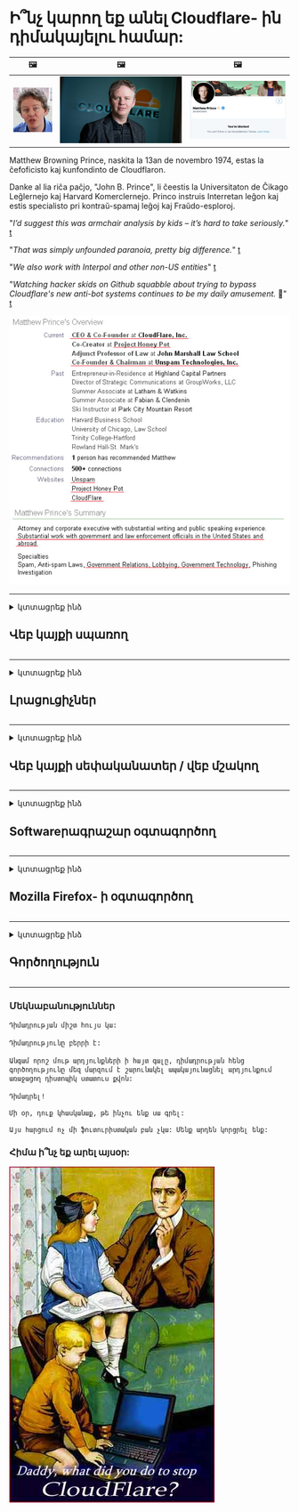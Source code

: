 # Ի՞նչ կարող եք անել Cloudflare- ին դիմակայելու համար:

| 🖼 | 🖼 | 🖼 |
| --- | --- | --- |
| ![](../image/matthew_prince_teen.jpg) | ![](../image/matthew_prince.jpg) | ![](../image/blockedbymatthewprince.jpg) |


Matthew Browning Prince, naskita la 13an de novembro 1974, estas la ĉefoficisto kaj kunfondinto de Cloudflaron.

Danke al lia riĉa paĉjo, "John B. Prince", li ĉeestis la Universitaton de Ĉikago Leĝlernejo kaj Harvard Komerclernejo.
Princo instruis Interretan leĝon kaj estis specialisto pri kontraŭ-spamaj leĝoj kaj Fraŭdo-esploroj.


"*I’d suggest this was armchair analysis by kids – it’s hard to take seriously.*" [t](https://www.theguardian.com/technology/2015/nov/19/cloudflare-accused-by-anonymous-helping-isis)

"*That was simply unfounded paranoia, pretty big difference.*"  [t](https://twitter.com/xxdesmus/status/992757936123359233)

"*We also work with Interpol and other non-US entities*" [t](https://twitter.com/eastdakota/status/1203028504184360960)

"*Watching hacker skids on Github squabble about trying to bypass Cloudflare's new anti-bot systems continues to be my daily amusement.* 🍿" [t](https://twitter.com/eastdakota/status/1273277839102656515)


![](../image/whoismp.jpg)

---


<details>
<summary>կտտացրեք ինձ

## Վեբ կայքի սպառող
</summary>


- Եթե ​​ձեր նախընտրած կայքն օգտագործում է Cloudflare, ասեք նրանց, որ չօգտագործեն Cloudflare:
  - Facebook- ի, Reddit- ի, Twitter- ի կամ Mastodon- ի նման սոցիալական մեդիայի նվնվոցը ոչ մի տարբերություն չունի: [Գործողություններն ավելի բարձր են, քան հեշթեգերը:](https://twitter.com/phyzonloop/status/1274132092490862594)
  - Փորձեք կապվել կայքի սեփականատիրոջ հետ, եթե ցանկանում եք ձեզ օգտակար դարձնել:

[Cloudflare- ն ասաց](https://github.com/Eloston/ungoogled-chromium/issues/783):
```
Խորհուրդ ենք տալիս ադմինիստրատորներին դիմել հատուկ ծառայությունների կամ կայքերի համար, որոնց հետ խնդիրներ եք առաջացնում և կիսվեք ձեր փորձով:
```

[Եթե ​​դուք չեք խնդրում դա, կայքի սեփականատերը երբեք չգիտի այս խնդիրը:](../PEOPLE.md)

![](../image/liberapay.jpg)

[Հաջող օրինակ](https://counterpartytalk.org/t/turn-off-cloudflare-on-counterparty-co-plz/164/5).<br>
Դուք խնդիր ունեք [Ձայնդ բարձրացրու հիմա:](https://github.com/maraoz/maraoz.github.io/issues/1) Ստորև բերված օրինակը:

```
Դուք պարզապես օգնում եք կորպորատիվ գրաքննությանը և զանգվածային վերահսկողությանը:
http://crimeflare.eu.org
```

```
Ձեր վեբ էջը գտնվում է CloudFlare- ի գաղտնիությունը չարաշահող մասնավոր պարսպապատ պարտեզում:
http://crimeflare.eu.org
```

- Որոշ ժամանակ տրամադրեք ՝ կայքի գաղտնիության քաղաքականությունը կարդալու համար:
  - եթե կայքը Cloudflare- ի ետևում է, կամ կայքը օգտագործում է Cloudflare- ին միացված ծառայություններ:

Այն պետք է բացատրի, թե որն է «Cloudflare» - ը, և թույլտվություն խնդրի ՝ ձեր տվյալները Cloudflare- ին կիսելու համար: Դա չկատարելը կհանգեցնի վստահության ոտնահարման, և պետք է խուսափել քննարկվող կայքից:

[Գաղտնիության քաղաքականության ընդունելի օրինակն այստեղ է](https://archive.is/bDlTz) ("Subprocessors" > "Entity Name")

```
Ես կարդացել եմ ձեր գաղտնիության քաղաքականությունը և չեմ կարող գտնել Cloudflare բառը:
Ես հրաժարվում եմ ձեզ հետ տվյալների փոխանակումից, եթե շարունակեք իմ տվյալները Cloudflare- ին կերակրել:
http://crimeflare.eu.org
```

Սա գաղտնիության քաղաքականության օրինակ է, որը չունի Cloudflare բառը:
[Liberland Jobs](https://archive.is/daKIr) [privacy policy](https://docsend.com/view/feiwyte):

![](../image/cfwontobey.jpg)

Cloudflare- ն ունի իրենց գաղտնիության քաղաքականությունը:
[Cloudflare- ը սիրում է doxxing մարդկանց:](https://www.reddit.com/r/GamerGhazi/comments/2s64fe/be_wary_reporting_to_cloudflare/)

Ահա մի լավ օրինակ կայքի գրանցման ձևի համար:
AFAIK, զրո կայք դա անում է: Կվստահե՞ք նրանց:

```
Սեղմելով «Գրանցվել XYZ» - ին ՝ դուք համաձայն եք մեր ծառայության պայմանների և գաղտնիության հայտարարության հետ:
Դուք նաև համաձայն եք կիսել ձեր տվյալները Cloudflare- ի հետ, ինչպես նաև համաձայն եք cloudflare- ի գաղտնիության հայտարարության հետ:
Եթե ​​Cloudflare- ը արտահոսում է ձեր տվյալները կամ թույլ չի տալիս միանալ մեր սերվերներին, դա մեր մեղքը չէ: [*]

[ Գրանցվել ] [ ես համաձայն չեմ ]
```
[*] [PEOPLE.md](../PEOPLE.md)


- Փորձեք չօգտագործել նրանց ծառայությունը: Հիշեք, որ ձեզ դիտում է Cloudflare- ը:
  - ["I'm in your TLS, sniffin' your passworz"](../image/iminurtls.jpg)

- Որոնել այլ կայք: Ինտերնետում կան այլընտրանքներ և հնարավորություններ:

- Համոզեք ձեր ընկերներին օգտագործել Tor ամեն օր:
  - Անանունությունը պետք է լինի բաց ինտերնետի ստանդարտը:
  - [Նկատի ունեցեք, որ Tor նախագիծը չի հավանում այս նախագիծը:](../HISTORY.md)

</details>

------

<details>
<summary>կտտացրեք ինձ

## Լրացուցիչներ
</summary>

- Եթե ​​ձեր զննարկիչը Firefox, Tor Browser կամ Ungoogled Chromium է, օգտագործեք ստորև նշված այս հավելումներից մեկը:
  - Եթե ​​ցանկանում եք ավելացնել այլ նոր հավելում, նախ հարցրեք դրա մասին:


| Անուն | Կառուցապատող | Աջակցություն | Կարող է արգելափակել | Կարող է ծանուցել | Chrome |
| -------- | -------- | -------- | -------- | -------- | -------- |
| [Bloku Cloudflaron MITM-Atakon](../subfiles/addon/bcma.md) | #Addon | [ ? ](http://crimeflare.eu.org/) | **Այո**     | **Այո**     |  **Այո** |
| [Ĉu ligoj estas vundeblaj al MITM-atako?](../subfiles/addon/ismm.md) | #Addon | [ ? ](http://crimeflare.eu.org/) | Ոչ     | **Այո**     |  **Այո** |
| [Ĉu ĉi tiuj ligoj blokos Tor-uzanton?](../subfiles/addon/isat.md) | #Addon | [ ? ](http://crimeflare.eu.org/) | Ոչ     | **Այո**     |  **Այո** |
| [Block Cloudflare MITM Attack](https://trac.torproject.org/projects/tor/attachment/ticket/24351/block_cloudflare_mitm_attack-1.0.14.1-an%2Bfx.xpi)<br>[**DELETED BY TOR PROJECT**](../HISTORY.md) | nullius | [ ? ](../tool/block_cloudflare_mitm_fx), [Link](http://crimeflare.eu.org/) | **Այո**     | **Այո**     |  Ոչ |
| [TPRB](http://sw.nnpaefp7pkadbxxkhz2agtbv2a4g5sgo2fbmv3i7czaua354334uqqad.onion/) | Sw | [ ? ](http://sw.nnpaefp7pkadbxxkhz2agtbv2a4g5sgo2fbmv3i7czaua354334uqqad.onion/) | **Այո**     | **Այո**     |  Ոչ |
| [Detect Cloudflare](https://addons.mozilla.org/en-US/firefox/addon/detect-cloudflare/) | Frank Otto | [ ? ](https://github.com/traktofon/cf-detect) | Ոչ     | **Այո**     |  Ոչ |
| [True Sight](https://addons.mozilla.org/en-US/firefox/addon/detect-cloudflare-plus/) | claustromaniac | [ ? ](https://github.com/claustromaniac/detect-cloudflare-plus) | Ոչ     | **Այո**     |  Ոչ |
| [Which Cloudflare datacenter am I visiting?](https://addons.mozilla.org/en-US/firefox/addon/cf-pop/) | 依云 | [ ? ](https://github.com/lilydjwg/cf-pop) | Ոչ     | **Այո**     |  Ոչ |


- «Decentraleyes» - ը կարող է դադարեցնել կապը «CDNJS (Cloudflare)» - ի հետ:
  - Այն կանխում է շատ խնդրանքների ցանցեր հասնելը և ծառայում է տեղական ֆայլերին ՝ կայքերը չխախտվելուց:
  - Կառուցապատողը պատասխանեց: "[very concerning indeed](https://github.com/Synzvato/decentraleyes/issues/236#issuecomment-352049501)", "[widespread usage severely centralizes the web](https://github.com/Synzvato/decentraleyes/issues/251#issuecomment-366752049)"

- [Կարող եք նաև Cloudflare սերտիֆիկատը հանել կամ չվստահել ձեր Վկայագրման մարմնի (ԿԱ) կողմից:](https://www.ssl.com/how-to/remove-root-certificate-firefox/)

</details>

------

<details>
<summary>կտտացրեք ինձ

## Վեբ կայքի սեփականատեր / վեբ մշակող
</summary>


![](../image/word_cloudflarefree.jpg)

- Մի օգտագործեք Cloudflare լուծում, eriամանակաշրջան:
  - Դրանից կարող ես ավելի լավ անել, չէ՞: [Ահա, թե ինչպես հեռացնել Cloudflare- ի բաժանորդագրությունները, ծրագրերը, տիրույթները կամ հաշիվները:](https://support.cloudflare.com/hc/en-us/articles/200167776-Removing-subscriptions-plans-domains-or-accounts)

| 🖼 | 🖼 |
| --- | --- |
| ![](../image/htmlalertcloudflare.jpg) | ![](../image/htmlalertcloudflare2.jpg) |

- Moreանկանում եք ավելի շատ հաճախորդներ Գիտեք ինչ անել: Ակնարկը «գծից վեր է»:
  - [Ողջույն, դուք գրել եք «Մենք լուրջ ենք վերաբերվում ձեր գաղտնիությանը», բայց ես ստացել եմ «Սխալ 403 արգելված անանուն վստահված անձը չի թույլատրվում»:](https://it.slashdot.org/story/19/02/19/0033255/stop-saying-we-take-your-privacy-and-security-seriously) Ինչու եք արգելափակում Tor Or VPN- ը: Եվ ինչու՞ եք արգելափակում ժամանակավոր նամակները:

![](../image/anonexist.jpg)

- Cloudflare- ի օգտագործումը կմեծացնի խափանումների հավանականությունը: Այցելուները չեն կարող մուտք գործել ձեր կայք, եթե ձեր սերվերը խափանված է կամ Cloudflare- ը խափանված է:
  - [Դուք իսկապե՞ս կարծում էիք, որ Cloudflare- ը երբեք չի ընկնում:](https://www.ibtimes.com/cloudflare-down-not-working-sites-producing-504-gateway-timeout-errors-2618008) [Another](https://twitter.com/Jedduff/status/1097875615997399040) [sample](https://twitter.com/search?f=tweets&vertical=default&q=Cloudflare%20is%20having%20problems). [Need more](../PEOPLE.md)?

![](../image/cloudflareinternalerror.jpg)

- Cloudflare- ի օգտագործումը ձեր «API ծառայությունը», «ծրագրակազմի թարմացման սերվերը» կամ «RSS հոսքը» վստահված անձի համար վնաս կհասցնի ձեր հաճախորդին: Հաճախորդը զանգահարեց ձեզ և ասաց. «Ես այլևս չեմ կարող օգտագործել ձեր API- ն», և դուք գաղափար չունեք, թե ինչ է կատարվում: Cloudflare- ը կարող է լուռ արգելափակել ձեր հաճախորդին: Կարծում եք ՝ լա՞վ է:
  - Կան բազմաթիվ RSS ընթերցող հաճախորդներ և RSS ընթերցողներ առցանց ծառայություններ: Ինչու եք RSS հոսք հրատարակում, եթե թույլ չեք տալիս մարդկանց բաժանորդագրվել:

![](../image/rssfeedovercf.jpg)

- Ձեզ հարկավո՞ր է HTTPS սերտիֆիկատ: Օգտագործեք «Եկեք գաղտնագրենք» կամ պարզապես գնեք այն CA ընկերությունից:

- Ձեզ հարկավոր է DNS սերվեր: Չե՞ք կարող կարգավորել ձեր սեփական սերվերը: Ինչ վերաբերում է նրանց: [Hurricane Electric Free DNS](https://dns.he.net/), [Dyn.com](https://dyn.com/dns/), [1984 Hosting](https://www.1984hosting.com/), [Afraid.Org (Ադմինիստրատորը ջնջում է ձեր հաշիվը, եթե օգտագործում եք TOR)](https://freedns.afraid.org/)
  - [Alternativoj al DNS](../subfiles/alternative/domaindns.md)

- Փնտրու՞մ եք հոստինգի ծառայություն: Միայն անվճար Ինչ վերաբերում է նրանց: [Onion Service](http://vww6ybal4bd7szmgncyruucpgfkqahzddi37ktceo3ah7ngmcopnpyyd.onion/en/security/network-security/tor/onionservices-best-practices), [Free Web Hosting Area](https://freewha.com/), [Autistici/Inventati Web Site Hosting](https://www.autinv5q6en4gpf4.onion/services/website), [Github Pages](https://pages.github.com/), [Surge](https://surge.sh/)
  - [Cloudflare- ի այլընտրանքներ](../subfiles/alternative/cloudflare.md)

- Դուք օգտագործում եք «cloudflare-ipfs.com»: [Գիտե՞ք Cloudflare IPFS- ը վատն է:](../PEOPLE.md)

- Տեղադրեք Web Application Firewall- ը, ինչպիսիք են OWASP- ը և Fail2Ban- ը, ձեր սերվերի վրա և կազմաձևեք այն պատշաճ կերպով:
  - Tor- ի արգելափակումը լուծում չէ: Մի պատժեք բոլորին պարզապես փոքր վատ օգտվողների համար:

- Վերահասցեագրեք կամ արգելափակեք «Cloudflare Warp» - ի օգտվողներին ձեր կայք մուտք գործելը: Եվ պատճառաբանիր, եթե կարող ես:

> IP ցուցակ: "[Cloudflare- ի ներկայիս IP տիրույթները](cloudflare_inc/)"

> A: Ուղղակի արգելափակեք դրանք

```
server {
...
deny 173.245.48.0/20;
deny 103.21.244.0/22;
deny 103.22.200.0/22;
deny 103.31.4.0/22;
deny 141.101.64.0/18;
deny 108.162.192.0/18;
deny 190.93.240.0/20;
deny 188.114.96.0/20;
deny 197.234.240.0/22;
deny 198.41.128.0/17;
deny 162.158.0.0/15;
deny 104.16.0.0/12;
deny 172.64.0.0/13;
deny 131.0.72.0/22;
deny 2400:cb00::/32;
deny 2606:4700::/32;
deny 2803:f800::/32;
deny 2405:b500::/32;
deny 2405:8100::/32;
deny 2a06:98c0::/29;
deny 2c0f:f248::/32;
...
}
```

> B: Վերահղել նախազգուշացման էջին

```
http {
...
geo $iscf {
default 0;
173.245.48.0/20 1;
103.21.244.0/22 1;
103.22.200.0/22 1;
103.31.4.0/22 1;
141.101.64.0/18 1;
108.162.192.0/18 1;
190.93.240.0/20 1;
188.114.96.0/20 1;
197.234.240.0/22 1;
198.41.128.0/17 1;
162.158.0.0/15 1;
104.16.0.0/12 1;
172.64.0.0/13 1;
131.0.72.0/22 1;
2400:cb00::/32 1;
2606:4700::/32 1;
2803:f800::/32 1;
2405:b500::/32 1;
2405:8100::/32 1;
2a06:98c0::/29 1;
2c0f:f248::/32 1;
}
...
}

server {
...
if ($iscf) {rewrite ^ https://example.com/cfwsorry.php;}
...
}

<?php
header('HTTP/1.1 406 Not Acceptable');
echo <<<CLOUDFLARED
Thank you for visiting ourwebsite.com!<br />
We are sorry, but we can't serve you because your connection is being intercepted by Cloudflare.<br />
Please read http://crimeflare.eu.org for more information.<br />
CLOUDFLARED;
die();
```

- Կարգավորեք Tor Onion Service- ը կամ I2P insite- ը, եթե հավատում եք ազատությանը և ողջունում եք անանուն օգտվողներին:

- Խորհրդատվություն խնդրեք Clearnet / Tor երկակի կայքի այլ օպերատորներից և անանուն ընկերներ ձեռք բերեք:

</details>

------

<details>
<summary>կտտացրեք ինձ

## Softwareրագրաշար օգտագործող
</summary>


- Անհամաձայնությունն օգտագործում է CloudFlare: Այլընտրանքներ Մենք խորհուրդ ենք տալիս [**Briar** (Android)](https://f-droid.org/en/packages/org.briarproject.briar.android/), [Ricochet (PC)](https://ricochet.im/), [Tox + Tor (Android/PC)](https://tox.chat/download.html)
  - Briar- ը ներառում է Tor daemon- ը, որպեսզի դուք ստիպված չլինեք տեղադրել Orbot- ը:
  - Qwtch մշակողները, Open Privacy- ը, առանց ծանուցման, ջնջել են stop_cloudflare նախագիծը իրենց git ծառայությունից:

- Եթե ​​օգտագործում եք Debian GNU / Linux, կամ որևէ ածանցյալ, բաժանորդագրվեք: [bug #831835](https://bugs.debian.org/cgi-bin/bugreport.cgi?bug=831835). Եվ եթե կարող եք, օգնեք ստուգել կարկատուն և օգնեք սպասարկողին ճիշտ եզրակացություն անել ՝ արդյոք այն պետք է ընդունվի:

- Միշտ առաջարկեք այս զննարկիչները:

| Անուն | Կառուցապատող | Աջակցություն | Մեկնաբանություն |
| -------- | -------- | -------- | -------- |
| [Ungoogled-Chromium](https://ungoogled-software.github.io/ungoogled-chromium-binaries/) | Eloston | [ ? ](https://github.com/Eloston/ungoogled-chromium) | PC (Win, Mac, Linux)  _!Tor_ |
| [Bromite](https://www.bromite.org/fdroid) | Bromite | [ ? ](https://github.com/bromite/bromite/issues) | Android  _!Tor_ |
| [Tor Browser](https://www.torproject.org/download/) | Tor Project | [ ? ](https://support.torproject.org/) | PC (Win, Mac, Linux)  _Tor_|
| [Tor Browser Android](https://www.torproject.org/download/) | Tor Project | [ ? ](https://support.torproject.org/) | Android  _Tor_|
| [Onion Browser](https://itunes.apple.com/us/app/onion-browser/id519296448?mt=8) | Mike Tigas | [ ? ](https://github.com/OnionBrowser/OnionBrowser/issues) | Apple iOS  _Tor_|
| [GNU/Icecat](https://www.gnu.org/software/gnuzilla/) | GNU | [ ? ](https://www.gnu.org/software/gnuzilla/) | PC (Linux) |
| [IceCatMobile](https://f-droid.org/en/packages/org.gnu.icecat/) | GNU | [ ? ](https://lists.gnu.org/mailman/listinfo/bug-gnuzilla) | Android |
| [Iridium Browser](https://iridiumbrowser.de/about/) | Iridium | [ ? ](https://github.com/iridium-browser/iridium-browser/) | PC (Win, Mac, Linux, OpenBSD) |


Այլ ծրագրակազմի գաղտնիությունն անկատար է: Սա չի նշանակում, որ Tor զննարկիչը «կատարյալ» է:
Ինտերնետում և տեխնոլոգիայում չկա 100% անվտանգ, ոչ էլ 100% մասնավոր:

- Չե՞ք ուզում օգտագործել Tor- ը: Tor daemon- ով կարող եք օգտագործել ցանկացած զննարկիչ:
  - [Նշենք, որ Tor նախագծին դա դուր չի գալիս:](https://support.torproject.org/tbb/tbb-9/) Օգտագործեք Tor զննարկիչը, եթե ունակ եք դա անել:
- [Ինչպես օգտագործել Chromium- ը Tor- ի հետ](../subfiles/chromium_tor.md)


Եկեք խոսենք այլ ծրագրակազմի գաղտնիության մասին:

- [Եթե ​​իսկապես անհրաժեշտ է օգտագործել Firefox, ընտրեք «Firefox ESR»:](https://www.mozilla.org/en-US/firefox/organizations/)
  - [Firefox - Լրտեսող ծրագրերի դիտորդ](https://spyware.neocities.org/articles/firefox.html)
  - [Firefox- ը մերժում է ազատ խոսքը, արգելում է ազատ խոսքը](https://web.archive.org/web/20200423010026/https://reclaimthenet.org/firefox-rejects-free-speech-bans-free-speech-commenting-plugin-dissenter-from-its-extensions-gallery/)
  - ["100+ դեմ ձայն: Թվում է, թե ծրագրային ապահովման ընկերությանը խնդրելու հավատարիմ մնալ ... այս օրերին ծրագրաշարը պարզապես չափազանց շատ է:"](https://old.reddit.com/r/firefox/comments/gutdiw/weve_got_work_to_do_the_mozilla_blog/fslbbb6/)
  - [Ուհ, ինչու է Firefox- ը ինձ ցույց տալիս հովանավորվող հղումներ իմ URL- ի գոտում:](https://www.reddit.com/r/firefox/comments/jybx2w/uh_why_is_firefox_showing_me_sponsored_links_in/)
  - [Mozilla - Մարմնավորված սատանա](https://digdeeper.neocities.org/ghost/mozilla.html)

- [Հիշեք, որ Mozilla- ն օգտագործում է Cloudflare ծառայությունը:](https://www.robtex.com/dns-lookup/www.mozilla.org) [Նրանք նաև օգտագործում են Cloudflare- ի DNS ծառայությունն իրենց արտադրանքի վրա:](https://www.theregister.co.uk/2018/03/21/mozilla_testing_dns_encryption/)

- [Mozilla- ն պաշտոնապես մերժեց այս տոմսը:](https://bugzilla.mozilla.org/show_bug.cgi?id=1426618)

- [Firefox Focus- ը կատակ է:](https://github.com/mozilla-mobile/focus-android/issues/1743) [Նրանք խոստացան անջատել հեռաչափությունը, բայց փոխեցին այն:](https://github.com/mozilla-mobile/focus-android/issues/4210)

- [PaleMoon / Basilisk մշակողը սիրում է Cloudflare:](https://github.com/mozilla-mobile/focus-android/issues/1743#issuecomment-345993097)
  - [Pale Moon- ի արխիվային սերվերը կոտրեց և չարամիտ ծրագրեր տարածեց 18 ամիսների ընթացքում](https://www.reddit.com/r/privacytoolsIO/comments/cc808y/pale_moons_archive_server_hacked_and_spread/)
  - Նա նաև ատում է Tor օգտագործողներին - "[Թող դա թշնամաբար վերաբերվի Tor- ին: Կարծում եմ, որ կայքերի մեծ մասը պետք է թշնամաբար վերաբերվի Tor- ին `հաշվի առնելով դրա չափազանց բարձր չարաշահման գործոնը:](https://github.com/yacy/yacy_search_server/issues/314#issuecomment-565932097)"

- [Waterfox- ը լուրջ «հեռախոսների տան» խնդիր ունի](https://spyware.neocities.org/articles/waterfox.html)

- [Google Chrome- ը լրտեսող ծրագիր է:](https://www.gnu.org/proprietary/malware-google.en.html)
  - [Google- ը պրոֆիլավորում է ձեր գործունեությունը:](https://spyware.neocities.org/articles/chrome.html)

- [SRWare Iron- ը չափազանց շատ հեռախոսներ է կապում տան հետ:](https://spyware.neocities.org/articles/iron.html) Այն նաև միանում է google տիրույթներին:

- [Brave Browser սպիտակ ցուցակի Facebook / Twitter հետևորդները:](https://www.bleepingcomputer.com/news/security/facebook-twitter-trackers-whitelisted-by-brave-browser/)
  - [Ահա ավելի շատ խնդիրներ:](https://spyware.neocities.org/articles/brave.html)
  - [binance- ի դուստր ձեռնարկության ID- ն](https://twitter.com/cryptonator1337/status/1269594587716374528)

- [Microsoft Edge- ը թույլ է տալիս Facebook- ին գործարկել Flash կոդ ՝ օգտագործողների մեջքի հետեւում:](https://www.zdnet.com/article/microsoft-edge-lets-facebook-run-flash-code-behind-users-backs/)

- [Վիվալդին չի հարգում ձեր գաղտնիությունը:](https://spyware.neocities.org/articles/vivaldi.html)

- [Opera լրտեսող ծրագրերի ազդեցության մակարդակը ՝ չափազանց բարձր](https://spyware.neocities.org/articles/opera.html)

- Apple iOS: [Դուք ընդհանրապես չպետք է օգտագործեք iOS- ը, հիմնականում այն ​​պատճառով, որ դա վնասակար ծրագիր է:](https://www.gnu.org/proprietary/malware-apple.html)

Ուստի խորհուրդ ենք տալիս միայն վերը նշված աղյուսակը: Ոչ մի ուրիշ բան.

</details>

------

<details>
<summary>կտտացրեք ինձ

## Mozilla Firefox- ի օգտագործող
</summary>


- «Firefox Nightly» - ը կարգաբերման մակարդակի տեղեկատվություն կուղարկի Mozilla սերվերներին `առանց հրաժարվելու մեթոդի:
  - [Mozilla սերվերները բերում են Cloudflare- ին](https://www.digwebinterface.com/?hostnames=www.mozilla.org%0D%0Amozilla.cloudflare-dns.com&type=&ns=resolver&useresolver=8.8.4.4&nameservers=)

- Հնարավոր է արգելել Firefox- ին միանալ Mozilla սերվերներին:
  - [Mozilla- ի քաղաքականության ձևանմուշների ուղեցույց](https://github.com/mozilla/policy-templates/blob/master/README.md)
  - Նկատի ունեցեք, որ այս հնարքը կարող է դադարեցնել աշխատել ավելի ուշ տարբերակում, քանի որ Mozilla- ն սիրում է իրենք իրենց ընտրել սպիտակ ցուցակում:
  - Օգտագործեք firewall և DNS զտիչներ ՝ դրանք ամբողջությամբ արգելափակելու համար:

"`/distribution/policies.json`"

>     "WebsiteFilter": {
> 		"Block": [
> 		"*://*.mozilla.com/*",
> 		"*://*.mozilla.net/*",
> 		"*://*.mozilla.org/*",
> 		"*://webcompat.com/*",
> 		"*://*.firefox.com/*",
> 		"*://*.thunderbird.net/*",
> 		"*://*.cloudflare.com/*"
> 		]
>     },


- ~~Հայտնեք սխալի մասին mozilla- ի հետագծողին ՝ ասելով, որ չօգտագործեն Cloudflare:~~ Տեղի ունեցավ bugzilla- ի մասին սխալի մասին: Շատերին տեղադրեցին իրենց մտահոգությունները, սակայն սխալը ադմինիստրատորը թաքցրել էր 2018-ին:

- Դուք կարող եք անջատել DoH- ը Firefox- ում:
  - [Փոխեք Firefox- ի կանխադրված DNS մատակարարը](../subfiles/change-firefox-dns.md)

![](../image/firefoxdns.jpg)

- [Եթե ​​ցանկանում եք օգտագործել ոչ ISP DNS, հաշվի առեք OpenNIC Tier2 DNS ծառայությունը կամ որևէ այլ Cloudflare DNS ծառայություն:](https://wiki.opennic.org/start)
![](../image/opennic.jpg)
  - Արգելափակել Cloudflare- ը DNS- ով: [Crimeflare DNS](../subfiles/service/publicdns.md)

- Դուք կարող եք օգտագործել Tor- ը որպես DNS լուծիչ: [Եթե ​​Tor- ի փորձագետ չեք, հարց տվեք այստեղ:](https://tor.stackexchange.com/)

> **Ինչպե՞ս**
> 1. Ներբեռնեք Tor- ը և տեղադրեք այն ձեր համակարգչում:
> 2. Այս տողը ավելացրեք «torrc» ֆայլում:
> DNSPort 127.0.0.1:53
> 3. Վերագործարկեք Tor- ը:
> 4. Ձեր համակարգչի DNS սերվերը սահմանեք «127.0.0.1»:

</details>

------

<details>
<summary>կտտացրեք ինձ

## Գործողություն
</summary>


- Պատմեք Cloudflare- ի վտանգների մասին ձեր շրջապատին:

- [Օգնեք բարելավել այս պահոցը:](http://crimeflare.eu.org)
  - Թե՛ ցուցակները, թե՛ դրա դեմ փաստարկները, թե՛ մանրամասները:

- [Փաստաթղթավորեք և շատ հանրայնացրեք, թե ինչն է սխալ տեղի ունենում Cloudflare- ի (և նմանատիպ ընկերությունների) հետ `անելով դա անպայման նշելով այս պահեստը](http://crimeflare.eu.org) :)

- Լռելյայնորեն օգտագործեք Tor- ից օգտվողներ, որպեսզի նրանք կարողանան համացանց զգալ աշխարհի տարբեր մասերի տեսանկյունից:

- Ստեղծեք խմբեր սոցիալական լրատվամիջոցներում և մսային տարածքում ՝ նվիրված Cloudflare- ից աշխարհը ազատելուն:

- Անհրաժեշտության դեպքում հղումը դեպի այս պահեստի այս խմբերը. Սա կարող է լինել մի տեղ ՝ որպես խմբեր համատեղ աշխատանքը համակարգելու համար:

- [Սկսեք համագործակցություն, որը կարող է Cloudflare- ին նշանակալից ոչ կորպորատիվ այլընտրանք ապահովել:](../subfiles/alternative/cloudflare.md)

- Տեղեկացրեք մեզ ցանկացած այլընտրանքների մասին, որոնք կօգնեն առնվազն ապահովել Cloudflare- ի դեմ բազմաշերտ պաշտպանություն:

- Եթե ​​Cloudflare- ի հաճախորդ եք, դրեք ձեր գաղտնիության կարգավորումները և սպասեք, որ նրանք խախտեն դրանք:
  - [Ապա նրանց բերեք հակասպամ / գաղտնիության խախտման մեղադրանքների ներքո:](https://twitter.com/thexpaw/status/1108424723233419264)

- Եթե ​​դուք գտնվում եք Ամերիկայի Միացյալ Նահանգներում, և տվյալ կայքը բանկ կամ հաշվապահ է, փորձեք իրավական ճնշում գործադրել Gramm-Leach – Bliley Act- ի կամ «Դիամոլություն ունեցող ամերիկացիներ» օրենքի ներքո և մեզ հետ զեկուցեք, թե որքանով եք հասել: ,

- Եթե ​​կայքը պետական ​​կայք է, փորձեք իրավական ճնշում գործադրել ԱՄՆ Սահմանադրության 1-ին փոփոխության ներքո:

- Եթե ​​ԵՄ քաղաքացի եք, կապվեք կայքի հետ `ձեր տվյալների պաշտպանության ընդհանուր կանոնակարգով սահմանված ձեր անձնական տեղեկություններն ուղարկելու համար: Եթե ​​նրանք հրաժարվում են ձեզ տրամադրել ձեր տեղեկատվությունը, դա օրենքի խախտում է:

- Ընկերությունների համար, ովքեր պնդում են, որ իրենց կայքում ծառայություն են առաջարկում, փորձեք դրանք որպես «կեղծ գովազդ» հաղորդել սպառողների պաշտպանության կազմակերպություններին և BBB- ին: Cloudflare կայքերը սպասարկվում են Cloudflare սերվերների կողմից:

- [ITU- ն ԱՄՆ համատեքստում առաջարկում է, որ Cloudflare- ը սկսի այնքան մեծանալ, որ հակամենաշնորհային օրենսդրությունը կարող է իրենց վրա դրվել:](https://www.itu.int/en/ITU-T/Workshops-and-Seminars/20181218/Documents/Geoff_Huston_Presentation.pdf)

- Գաղափարելի է, որ GNU GPL 4 տարբերակը կարող է ներառել այնպիսի դրույթ, որը պահպանում է այդպիսի աղբյուրի աղբյուրի կոդը, որը պահանջում է բոլոր GPLv4 և հետագա ծրագրերի համար, որ առնվազն աղբյուրի կոդը հասանելի լինի միջավայրի միջոցով, որը խտրականություն չի դնում Tor օգտագործողների նկատմամբ:

- [Se vi uzas Mastodon bonvolu sekvi la konton Mitigator](../subfiles/service/altlink.md).

</details>

------

### Մեկնաբանություններ

```
Դիմադրության միշտ հույս կա:

Դիմադրությունը բերրի է:

Անգամ որոշ մութ արդյունքների ի հայտ գալը, դիմադրության հենց գործողությունը մեզ մարզում է շարունակել ապակայունացնել արդյունքում առաջացող դիստոպիկ ստատուս քվոն:

Դիմադրել!
```

```
Մի օր, դուք կհասկանաք, թե ինչու ենք սա գրել:
```

```
Այս հարցում ոչ մի ֆուտուրիստական ​​բան չկա: Մենք արդեն կորցրել ենք:
```

### Հիմա ի՞նչ եք արել այսօր:


![](../image/stopcf.jpg)
